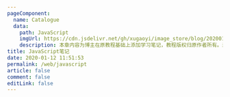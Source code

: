 ```yaml
---
pageComponent:
  name: Catalogue
  data:
    path: JavaScript
    imgUrl: https://cdn.jsdelivr.net/gh/xugaoyi/image_store/blog/20200112120340.png
    description: 本章内容为博主在原教程基础上添加学习笔记，教程版权归原作者所有。来源：<a href='https://wangdoc.com/javascript/' target='_blank'>JavaScript教程</a>
title: JavaScript笔记
date: 2020-01-12 11:51:53
permalink: /web/javascript
article: false
comment: false
editLink: false
---
```

